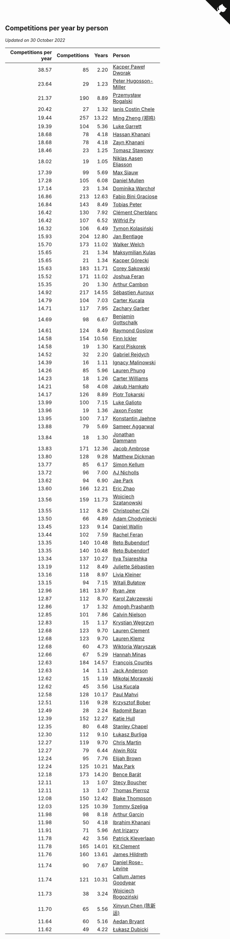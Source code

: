 ## Competitions per year by person

*Updated on 30 October 2022*

| Competitions per year | Competitions | Years | Person |
| ---: | ---: | ---: | :--- |
| 38.57 | 85 | 2.20 | [Kacper Paweł Dworak](https://www.worldcubeassociation.org/persons/2020DWOR01) |
| 23.64 | 29 | 1.23 | [Peter Hugosson-Miller](https://www.worldcubeassociation.org/persons/2021HUGO01) |
| 21.37 | 190 | 8.89 | [Przemysław Rogalski](https://www.worldcubeassociation.org/persons/2013ROGA02) |
| 20.42 | 27 | 1.32 | [Ianis Costin Chele](https://www.worldcubeassociation.org/persons/2021CHEL01) |
| 19.44 | 257 | 13.22 | [Ming Zheng (郑鸣)](https://www.worldcubeassociation.org/persons/2009ZHEN11) |
| 19.39 | 104 | 5.36 | [Luke Garrett](https://www.worldcubeassociation.org/persons/2017GARR05) |
| 18.68 | 78 | 4.18 | [Hassan Khanani](https://www.worldcubeassociation.org/persons/2018KHAN26) |
| 18.68 | 78 | 4.18 | [Zayn Khanani](https://www.worldcubeassociation.org/persons/2018KHAN28) |
| 18.46 | 23 | 1.25 | [Tomasz Stawowy](https://www.worldcubeassociation.org/persons/2021STAW01) |
| 18.02 | 19 | 1.05 | [Niklas Aasen Eliasson](https://www.worldcubeassociation.org/persons/2021ELIA01) |
| 17.39 | 99 | 5.69 | [Max Siauw](https://www.worldcubeassociation.org/persons/2017SIAU02) |
| 17.28 | 105 | 6.08 | [Daniel Mullen](https://www.worldcubeassociation.org/persons/2016MULL04) |
| 17.14 | 23 | 1.34 | [Dominika Warchoł](https://www.worldcubeassociation.org/persons/2021WARC01) |
| 16.86 | 213 | 12.63 | [Fabio Bini Graciose](https://www.worldcubeassociation.org/persons/2010GRAC02) |
| 16.84 | 143 | 8.49 | [Tobias Peter](https://www.worldcubeassociation.org/persons/2014PETE03) |
| 16.42 | 130 | 7.92 | [Clément Cherblanc](https://www.worldcubeassociation.org/persons/2014CHER05) |
| 16.42 | 107 | 6.52 | [Wilfrid Py](https://www.worldcubeassociation.org/persons/2016PYWI01) |
| 16.32 | 106 | 6.49 | [Tymon Kolasiński](https://www.worldcubeassociation.org/persons/2016KOLA02) |
| 15.93 | 204 | 12.80 | [Jan Bentlage](https://www.worldcubeassociation.org/persons/2010BENT01) |
| 15.70 | 173 | 11.02 | [Walker Welch](https://www.worldcubeassociation.org/persons/2011WELC01) |
| 15.65 | 21 | 1.34 | [Maksymilian Kulas](https://www.worldcubeassociation.org/persons/2021KULA02) |
| 15.65 | 21 | 1.34 | [Kacper Górecki](https://www.worldcubeassociation.org/persons/2021GORE01) |
| 15.63 | 183 | 11.71 | [Corey Sakowski](https://www.worldcubeassociation.org/persons/2011SAKO01) |
| 15.52 | 171 | 11.02 | [Joshua Feran](https://www.worldcubeassociation.org/persons/2011FERA01) |
| 15.35 | 20 | 1.30 | [Arthur Cambon](https://www.worldcubeassociation.org/persons/2021CAMB01) |
| 14.92 | 217 | 14.55 | [Sébastien Auroux](https://www.worldcubeassociation.org/persons/2008AURO01) |
| 14.79 | 104 | 7.03 | [Carter Kucala](https://www.worldcubeassociation.org/persons/2015KUCA01) |
| 14.71 | 117 | 7.95 | [Zachary Garber](https://www.worldcubeassociation.org/persons/2014GARB01) |
| 14.69 | 98 | 6.67 | [Benjamin Gottschalk](https://www.worldcubeassociation.org/persons/2016GOTT01) |
| 14.61 | 124 | 8.49 | [Raymond Goslow](https://www.worldcubeassociation.org/persons/2014GOSL01) |
| 14.58 | 154 | 10.56 | [Finn Ickler](https://www.worldcubeassociation.org/persons/2012ICKL01) |
| 14.58 | 19 | 1.30 | [Karol Piskorek](https://www.worldcubeassociation.org/persons/2021PISK01) |
| 14.52 | 32 | 2.20 | [Gabriel Rejdych](https://www.worldcubeassociation.org/persons/2020REJD01) |
| 14.39 | 16 | 1.11 | [Ignacy Malinowski](https://www.worldcubeassociation.org/persons/2021MALI02) |
| 14.26 | 85 | 5.96 | [Lauren Phung](https://www.worldcubeassociation.org/persons/2016PHUN02) |
| 14.23 | 18 | 1.26 | [Carter Williams](https://www.worldcubeassociation.org/persons/2021WILL06) |
| 14.21 | 58 | 4.08 | [Jakub Hamkało](https://www.worldcubeassociation.org/persons/2018HAMK01) |
| 14.17 | 126 | 8.89 | [Piotr Tokarski](https://www.worldcubeassociation.org/persons/2013TOKA01) |
| 13.99 | 100 | 7.15 | [Luke Galioto](https://www.worldcubeassociation.org/persons/2015GALI02) |
| 13.96 | 19 | 1.36 | [Jaxon Foster](https://www.worldcubeassociation.org/persons/2021FOST01) |
| 13.95 | 100 | 7.17 | [Konstantin Jaehne](https://www.worldcubeassociation.org/persons/2015JAEH01) |
| 13.88 | 79 | 5.69 | [Sameer Aggarwal](https://www.worldcubeassociation.org/persons/2017AGGA01) |
| 13.84 | 18 | 1.30 | [Jonathan Dammann](https://www.worldcubeassociation.org/persons/2021DAMM01) |
| 13.83 | 171 | 12.36 | [Jacob Ambrose](https://www.worldcubeassociation.org/persons/2010AMBR01) |
| 13.80 | 128 | 9.28 | [Matthew Dickman](https://www.worldcubeassociation.org/persons/2013DICK01) |
| 13.77 | 85 | 6.17 | [Simon Kellum](https://www.worldcubeassociation.org/persons/2016KELL12) |
| 13.72 | 96 | 7.00 | [AJ Nicholls](https://www.worldcubeassociation.org/persons/2015NICH04) |
| 13.62 | 94 | 6.90 | [Jae Park](https://www.worldcubeassociation.org/persons/2015PARK24) |
| 13.60 | 166 | 12.21 | [Eric Zhao](https://www.worldcubeassociation.org/persons/2010ZHAO19) |
| 13.56 | 159 | 11.73 | [Wojciech Szatanowski](https://www.worldcubeassociation.org/persons/2011SZAT01) |
| 13.55 | 112 | 8.26 | [Christopher Chi](https://www.worldcubeassociation.org/persons/2014CHIC01) |
| 13.50 | 66 | 4.89 | [Adam Chodyniecki](https://www.worldcubeassociation.org/persons/2017CHOD02) |
| 13.45 | 123 | 9.14 | [Daniel Wallin](https://www.worldcubeassociation.org/persons/2013WALL03) |
| 13.44 | 102 | 7.59 | [Rachel Feran](https://www.worldcubeassociation.org/persons/2015FERA01) |
| 13.35 | 140 | 10.48 | [Reto Bubendorf](https://www.worldcubeassociation.org/persons/2012BUBE01) |
| 13.35 | 140 | 10.48 | [Reto Bubendorf](https://www.worldcubeassociation.org/persons/2012BUBE01) |
| 13.34 | 137 | 10.27 | [Ilya Tsiareshka](https://www.worldcubeassociation.org/persons/2012TERE01) |
| 13.19 | 112 | 8.49 | [Juliette Sébastien](https://www.worldcubeassociation.org/persons/2014SEBA01) |
| 13.16 | 118 | 8.97 | [Livia Kleiner](https://www.worldcubeassociation.org/persons/2013KLEI03) |
| 13.15 | 94 | 7.15 | [Witali Bułatow](https://www.worldcubeassociation.org/persons/2015BUAT01) |
| 12.96 | 181 | 13.97 | [Ryan Jew](https://www.worldcubeassociation.org/persons/2008JEWR01) |
| 12.87 | 112 | 8.70 | [Karol Zakrzewski](https://www.worldcubeassociation.org/persons/2014ZAKR01) |
| 12.86 | 17 | 1.32 | [Amogh Prashanth](https://www.worldcubeassociation.org/persons/2021PRAS01) |
| 12.85 | 101 | 7.86 | [Calvin Nielson](https://www.worldcubeassociation.org/persons/2014NIEL03) |
| 12.83 | 15 | 1.17 | [Krystian Węgrzyn](https://www.worldcubeassociation.org/persons/2021WEGR01) |
| 12.68 | 123 | 9.70 | [Lauren Clement](https://www.worldcubeassociation.org/persons/2013KLEM01) |
| 12.68 | 123 | 9.70 | [Lauren Klemz](https://www.worldcubeassociation.org/persons/2013KLEM01) |
| 12.68 | 60 | 4.73 | [Wiktoria Waryszak](https://www.worldcubeassociation.org/persons/2018WARY01) |
| 12.66 | 67 | 5.29 | [Hannah Minas](https://www.worldcubeassociation.org/persons/2017MINA04) |
| 12.63 | 184 | 14.57 | [François Courtès](https://www.worldcubeassociation.org/persons/2008COUR01) |
| 12.63 | 14 | 1.11 | [Jack Anderson](https://www.worldcubeassociation.org/persons/2021ANDE05) |
| 12.62 | 15 | 1.19 | [Mikołaj Morawski](https://www.worldcubeassociation.org/persons/2021MORA01) |
| 12.62 | 45 | 3.56 | [Lisa Kucala](https://www.worldcubeassociation.org/persons/2019KUCA01) |
| 12.58 | 128 | 10.17 | [Paul Mahvi](https://www.worldcubeassociation.org/persons/2012MAHV01) |
| 12.51 | 116 | 9.28 | [Krzysztof Bober](https://www.worldcubeassociation.org/persons/2013BOBE01) |
| 12.49 | 28 | 2.24 | [Radomił Baran](https://www.worldcubeassociation.org/persons/2020BARA02) |
| 12.39 | 152 | 12.27 | [Katie Hull](https://www.worldcubeassociation.org/persons/2010HULL01) |
| 12.35 | 80 | 6.48 | [Stanley Chapel](https://www.worldcubeassociation.org/persons/2016CHAP04) |
| 12.30 | 112 | 9.10 | [Łukasz Burliga](https://www.worldcubeassociation.org/persons/2013BURL01) |
| 12.27 | 119 | 9.70 | [Chris Martin](https://www.worldcubeassociation.org/persons/2013MART03) |
| 12.27 | 79 | 6.44 | [Alwin Rölz](https://www.worldcubeassociation.org/persons/2016ROLZ01) |
| 12.24 | 95 | 7.76 | [Elijah Brown](https://www.worldcubeassociation.org/persons/2015BROW03) |
| 12.24 | 125 | 10.21 | [Max Park](https://www.worldcubeassociation.org/persons/2012PARK03) |
| 12.18 | 173 | 14.20 | [Bence Barát](https://www.worldcubeassociation.org/persons/2008BARA01) |
| 12.11 | 13 | 1.07 | [Stecy Boucher](https://www.worldcubeassociation.org/persons/2021BOUC01) |
| 12.11 | 13 | 1.07 | [Thomas Pierroz](https://www.worldcubeassociation.org/persons/2021PIER01) |
| 12.08 | 150 | 12.42 | [Blake Thompson](https://www.worldcubeassociation.org/persons/2010THOM03) |
| 12.03 | 125 | 10.39 | [Tommy Szeliga](https://www.worldcubeassociation.org/persons/2012SZEL01) |
| 11.98 | 98 | 8.18 | [Arthur Garcin](https://www.worldcubeassociation.org/persons/2014GARC27) |
| 11.98 | 50 | 4.18 | [Ibrahim Khanani](https://www.worldcubeassociation.org/persons/2018KHAN27) |
| 11.91 | 71 | 5.96 | [Ant Irizarry](https://www.worldcubeassociation.org/persons/2016IRIZ02) |
| 11.78 | 42 | 3.56 | [Patrick Kleverlaan](https://www.worldcubeassociation.org/persons/2019KLEV01) |
| 11.78 | 165 | 14.01 | [Kit Clement](https://www.worldcubeassociation.org/persons/2008CLEM01) |
| 11.76 | 160 | 13.61 | [James Hildreth](https://www.worldcubeassociation.org/persons/2009HILD01) |
| 11.74 | 90 | 7.67 | [Daniel Rose-Levine](https://www.worldcubeassociation.org/persons/2015ROSE01) |
| 11.74 | 121 | 10.31 | [Callum James Goodyear](https://www.worldcubeassociation.org/persons/2012GOOD02) |
| 11.73 | 38 | 3.24 | [Wojciech Rogoziński](https://www.worldcubeassociation.org/persons/2019ROGO04) |
| 11.70 | 65 | 5.56 | [Xinyun Chen (陈新运)](https://www.worldcubeassociation.org/persons/2017CHEN36) |
| 11.64 | 60 | 5.16 | [Aedan Bryant](https://www.worldcubeassociation.org/persons/2017BRYA06) |
| 11.62 | 49 | 4.22 | [Łukasz Dubicki](https://www.worldcubeassociation.org/persons/2018DUBI01) |


<a href="https://github.com/JustinTimeCuber/wca_statistics" class="github-corner" aria-label="View source on Github"><svg width="80" height="80" viewBox="0 0 250 250" style="fill:#151513; color:#fff; position: absolute; top: 0; border: 0; right: 0;" aria-hidden="true"><path d="M0,0 L115,115 L130,115 L142,142 L250,250 L250,0 Z"></path><path d="M128.3,109.0 C113.8,99.7 119.0,89.6 119.0,89.6 C122.0,82.7 120.5,78.6 120.5,78.6 C119.2,72.0 123.4,76.3 123.4,76.3 C127.3,80.9 125.5,87.3 125.5,87.3 C122.9,97.6 130.6,101.9 134.4,103.2" fill="currentColor" style="transform-origin: 130px 106px;" class="octo-arm"></path><path d="M115.0,115.0 C114.9,115.1 118.7,116.5 119.8,115.4 L133.7,101.6 C136.9,99.2 139.9,98.4 142.2,98.6 C133.8,88.0 127.5,74.4 143.8,58.0 C148.5,53.4 154.0,51.2 159.7,51.0 C160.3,49.4 163.2,43.6 171.4,40.1 C171.4,40.1 176.1,42.5 178.8,56.2 C183.1,58.6 187.2,61.8 190.9,65.4 C194.5,69.0 197.7,73.2 200.1,77.6 C213.8,80.2 216.3,84.9 216.3,84.9 C212.7,93.1 206.9,96.0 205.4,96.6 C205.1,102.4 203.0,107.8 198.3,112.5 C181.9,128.9 168.3,122.5 157.7,114.1 C157.9,116.9 156.7,120.9 152.7,124.9 L141.0,136.5 C139.8,137.7 141.6,141.9 141.8,141.8 Z" fill="currentColor" class="octo-body"></path></svg></a><style>.github-corner:hover .octo-arm{animation:octocat-wave 560ms ease-in-out}@keyframes octocat-wave{0%,100%{transform:rotate(0)}20%,60%{transform:rotate(-25deg)}40%,80%{transform:rotate(10deg)}}@media (max-width:500px){.github-corner:hover .octo-arm{animation:none}.github-corner .octo-arm{animation:octocat-wave 560ms ease-in-out}}</style>

